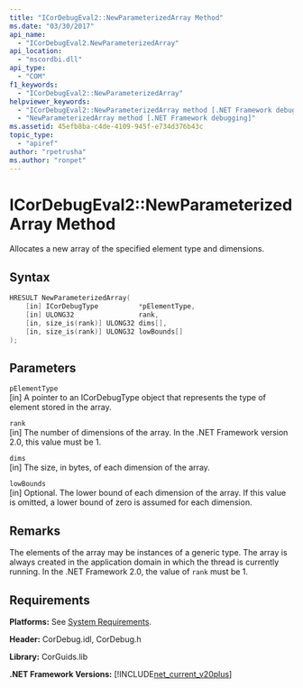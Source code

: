 ```yaml
---
title: "ICorDebugEval2::NewParameterizedArray Method"
ms.date: "03/30/2017"
api_name: 
  - "ICorDebugEval2.NewParameterizedArray"
api_location: 
  - "mscordbi.dll"
api_type: 
  - "COM"
f1_keywords: 
  - "ICorDebugEval2::NewParameterizedArray"
helpviewer_keywords: 
  - "ICorDebugEval2::NewParameterizedArray method [.NET Framework debugging]"
  - "NewParameterizedArray method [.NET Framework debugging]"
ms.assetid: 45efb8ba-c4de-4109-945f-e734d376b43c
topic_type: 
  - "apiref"
author: "rpetrusha"
ms.author: "ronpet"
---
```

# ICorDebugEval2::NewParameterizedArray Method
Allocates a new array of the specified element type and dimensions.  
  
## Syntax  
  
```cpp  
HRESULT NewParameterizedArray(  
    [in] ICorDebugType          *pElementType,  
    [in] ULONG32                rank,  
    [in, size_is(rank)] ULONG32 dims[],  
    [in, size_is(rank)] ULONG32 lowBounds[]  
);  
```  
  
## Parameters  
 `pElementType`  
 [in] A pointer to an ICorDebugType object that represents the type of element stored in the array.  
  
 `rank`  
 [in] The number of dimensions of the array. In the .NET Framework version 2.0, this value must be 1.  
  
 `dims`  
 [in] The size, in bytes, of each dimension of the array.  
  
 `lowBounds`  
 [in] Optional. The lower bound of each dimension of the array. If this value is omitted, a lower bound of zero is assumed for each dimension.  
  
## Remarks  
 The elements of the array may be instances of a generic type. The array is always created in the application domain in which the thread is currently running. In the .NET Framework 2.0, the value of `rank` must be 1.  
  
## Requirements  
 **Platforms:** See [System Requirements](../../../../docs/framework/get-started/system-requirements.md).  
  
 **Header:** CorDebug.idl, CorDebug.h  
  
 **Library:** CorGuids.lib  
  
 **.NET Framework Versions:** [!INCLUDE[net_current_v20plus](../../../../includes/net-current-v20plus-md.md)]
